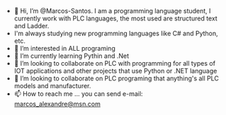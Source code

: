 - 👋 Hi, I’m @Marcos-Santos. I am a programming language student, I currently work with PLC languages, the most used are structured text and Ladder.
- I'm always studying new programming languages ​​like C# and Python, etc.
- 👀 I’m interested in ALL programing
- 🌱 I’m currently learning Pythin and .Net
- 💞️ I’m looking to collaborate on PLC with programming for all types of IOT applications and other projects that use Python or .NET language
- 💞️ I’m looking to collaborate on PLC programing that anything's all PLC models and manufacturer.
- 📫 How to reach me ... you can send e-mail: marcos_alexandre@msn.com 

<!---
Marcos-Santos/Marcos-Santos is a ✨ special ✨ repository because its `README.md` (this file) appears on your GitHub profile.
You can click the Preview link to take a look at your changes.
--->
